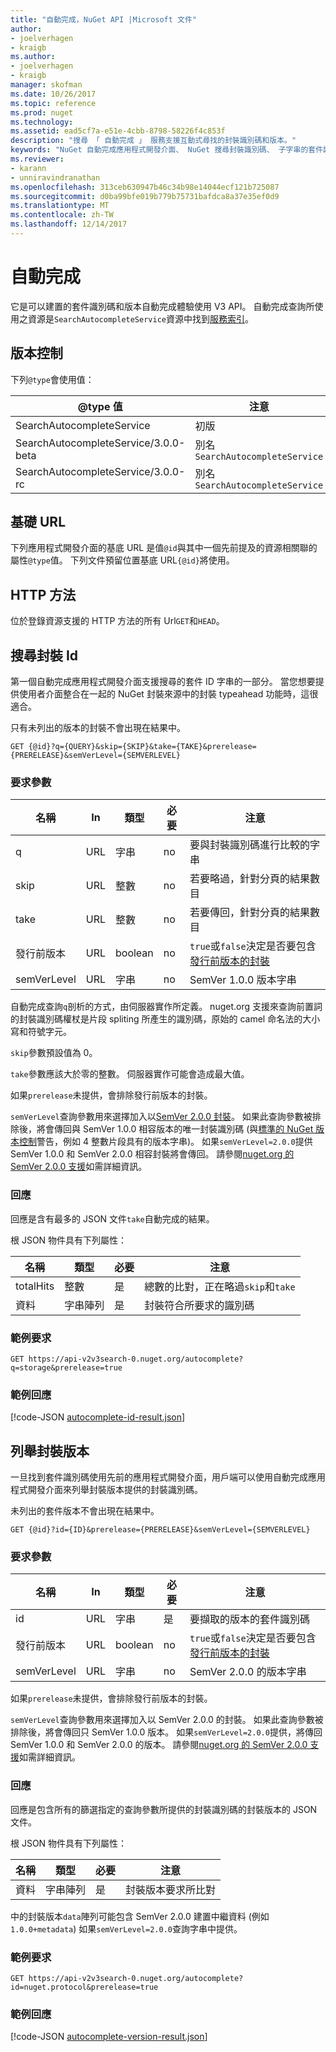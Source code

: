 ```yaml
---
title: "自動完成，NuGet API |Microsoft 文件"
author:
- joelverhagen
- kraigb
ms.author:
- joelverhagen
- kraigb
manager: skofman
ms.date: 10/26/2017
ms.topic: reference
ms.prod: nuget
ms.technology: 
ms.assetid: ead5cf7a-e51e-4cbb-8798-58226f4c853f
description: "搜尋 「 自動完成 」 服務支援互動式尋找的封裝識別碼和版本。"
keywords: "NuGet 自動完成應用程式開發介面、 NuGet 搜尋封裝識別碼、 子字串的套件識別碼"
ms.reviewer:
- karann
- unniravindranathan
ms.openlocfilehash: 313ceb630947b46c34b98e14044ecf121b725087
ms.sourcegitcommit: d0ba99bfe019b779b75731bafdca8a37e35ef0d9
ms.translationtype: MT
ms.contentlocale: zh-TW
ms.lasthandoff: 12/14/2017
---
```

# <a name="autocomplete"></a>自動完成

它是可以建置的套件識別碼和版本自動完成體驗使用 V3 API。 自動完成查詢所使用之資源是`SearchAutocompleteService`資源中找到[服務索引](service-index.md)。

## <a name="versioning"></a>版本控制

下列`@type`會使用值：

@type 值                          | 注意
------------------------------------ | -----
SearchAutocompleteService            | 初版
SearchAutocompleteService/3.0.0-beta | 別名`SearchAutocompleteService`
SearchAutocompleteService/3.0.0-rc   | 別名`SearchAutocompleteService`

## <a name="base-url"></a>基礎 URL

下列應用程式開發介面的基底 URL 是值`@id`與其中一個先前提及的資源相關聯的屬性`@type`值。 下列文件預留位置基底 URL`{@id}`將使用。

## <a name="http-methods"></a>HTTP 方法

位於登錄資源支援的 HTTP 方法的所有 Url`GET`和`HEAD`。

## <a name="search-for-package-ids"></a>搜尋封裝 Id

第一個自動完成應用程式開發介面支援搜尋的套件 ID 字串的一部分。 當您想要提供使用者介面整合在一起的 NuGet 封裝來源中的封裝 typeahead 功能時，這很適合。

只有未列出的版本的封裝不會出現在結果中。

```
GET {@id}?q={QUERY}&skip={SKIP}&take={TAKE}&prerelease={PRERELEASE}&semVerLevel={SEMVERLEVEL}
```

### <a name="request-parameters"></a>要求參數

名稱        | In     | 類型    | 必要 | 注意
----------- | ------ | ------- | -------- | -----
q           | URL    | 字串  | no       | 要與封裝識別碼進行比較的字串
skip        | URL    | 整數 | no       | 若要略過，針對分頁的結果數目
take        | URL    | 整數 | no       | 若要傳回，針對分頁的結果數目
發行前版本  | URL    | boolean | no       | `true`或`false`決定是否要包含[發行前版本的封裝](../create-packages/prerelease-packages.md)
semVerLevel | URL    | 字串  | no       | SemVer 1.0.0 版本字串 

自動完成查詢`q`剖析的方式，由伺服器實作所定義。 nuget.org 支援來查詢前置詞的封裝識別碼權杖是片段 spliting 所產生的識別碼，原始的 camel 命名法的大小寫和符號字元。

`skip`參數預設值為 0。

`take`參數應該大於零的整數。 伺服器實作可能會造成最大值。

如果`prerelease`未提供，會排除發行前版本的封裝。

`semVerLevel`查詢參數用來選擇加入以[SemVer 2.0.0 封裝](https://github.com/NuGet/Home/wiki/SemVer2-support-for-nuget.org-%28server-side%29#identifying-semver-v200-packages)。
如果此查詢參數被排除後，將會傳回與 SemVer 1.0.0 相容版本的唯一封裝識別碼 (與[標準的 NuGet 版本控制](../reference/package-versioning.md)警告，例如 4 整數片段具有的版本字串)。
如果`semVerLevel=2.0.0`提供 SemVer 1.0.0 和 SemVer 2.0.0 相容封裝將會傳回。 請參閱[nuget.org 的 SemVer 2.0.0 支援](https://github.com/NuGet/Home/wiki/SemVer2-support-for-nuget.org-%28server-side%29)如需詳細資訊。

### <a name="response"></a>回應

回應是含有最多的 JSON 文件`take`自動完成的結果。

根 JSON 物件具有下列屬性：

名稱      | 類型             | 必要 | 注意
--------- | ---------------- | -------- | -----
totalHits | 整數          | 是      | 總數的比對，正在略過`skip`和`take`
資料      | 字串陣列 | 是      | 封裝符合所要求的識別碼

### <a name="sample-request"></a>範例要求

```
GET https://api-v2v3search-0.nuget.org/autocomplete?q=storage&prerelease=true
```

### <a name="sample-response"></a>範例回應

[!code-JSON [autocomplete-id-result.json](./_data/autocomplete-id-result.json)]

## <a name="enumerate-package-versions"></a>列舉封裝版本

一旦找到套件識別碼使用先前的應用程式開發介面，用戶端可以使用自動完成應用程式開發介面來列舉封裝版本提供的封裝識別碼。

未列出的套件版本不會出現在結果中。

```
GET {@id}?id={ID}&prerelease={PRERELEASE}&semVerLevel={SEMVERLEVEL}
```

### <a name="request-parameters"></a>要求參數

名稱        | In     | 類型    | 必要 | 注意
----------- | ------ | ------- | -------- | -----
id          | URL    | 字串  | 是      | 要擷取的版本的套件識別碼
發行前版本  | URL    | boolean | no       | `true`或`false`決定是否要包含[發行前版本的封裝](../create-packages/prerelease-packages.md)
semVerLevel | URL    | 字串  | no       | SemVer 2.0.0 的版本字串 

如果`prerelease`未提供，會排除發行前版本的封裝。

`semVerLevel`查詢參數用來選擇加入以 SemVer 2.0.0 的封裝。 如果此查詢參數被排除後，將會傳回只 SemVer 1.0.0 版本。 如果`semVerLevel=2.0.0`提供，將傳回 SemVer 1.0.0 和 SemVer 2.0.0 的版本。 請參閱[nuget.org 的 SemVer 2.0.0 支援](https://github.com/NuGet/Home/wiki/SemVer2-support-for-nuget.org-%28server-side%29)如需詳細資訊。

### <a name="response"></a>回應

回應是包含所有的篩選指定的查詢參數所提供的封裝識別碼的封裝版本的 JSON 文件。

根 JSON 物件具有下列屬性：

名稱      | 類型             | 必要 | 注意
--------- | ---------------- | -------- | -----
資料      | 字串陣列 | 是      | 封裝版本要求所比對

中的封裝版本`data`陣列可能包含 SemVer 2.0.0 建置中繼資料 (例如`1.0.0+metadata`) 如果`semVerLevel=2.0.0`查詢字串中提供。

### <a name="sample-request"></a>範例要求

```
GET https://api-v2v3search-0.nuget.org/autocomplete?id=nuget.protocol&prerelease=true
```

### <a name="sample-response"></a>範例回應

[!code-JSON [autocomplete-version-result.json](./_data/autocomplete-version-result.json)]
